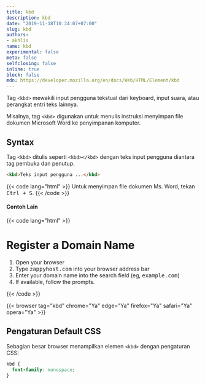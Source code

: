 ```yaml
---
title: kbd
description: kbd
date: "2019-11-18T10:34:07+07:00"
slug: kbd
authors:
- akhlis
name: kbd
experimental: false
meta: false
selfclosing: false
inline: true
block: false
mdn: https://developer.mozilla.org/en/docs/Web/HTML/Element/kbd
---
```


Tag `<kbd>` mewakili input pengguna tekstual dari keyboard, input suara, atau perangkat entri teks lainnya.

Misalnya, tag `<kbd>` digunakan untuk menulis instruksi menyimpan file dokumen Microsoft Word ke penyimpanan komputer.


## Syntax

Tag `<kbd>` ditulis seperti `<kbd></kbd>` dengan teks input pengguna diantara tag pembuka dan penutup.

```html
<kbd>Teks input pengguna ...</kbd>
```

{{< code lang="html" >}}
Untuk menyimpan file dokumen Ms. Word, tekan <kbd>Ctrl + S</kbd>.
{{< /code >}}

#### Contoh Lain

{{< code lang="html" >}}
<h1>Register a Domain Name</h1>
<ol>
  <li>Open your browser</li>
  <li>Type <kbd>zappyhost.com</kbd> into your browser address bar</li>
  <li>Enter your domain name into the search field (eg, <kbd>example.com</kbd>)</li>
  <li>If available, follow the prompts.</li>
</ol>
{{< /code >}}


{{< browser tag="kbd" chrome="Ya" edge="Ya" firefox="Ya" safari="Ya" opera="Ya" >}}

## Pengaturan Default CSS

Sebagian besar browser menampilkan elemen `<kbd>` dengan pengaturan CSS:

```css
kbd {
  font-family: monospace;
}
```